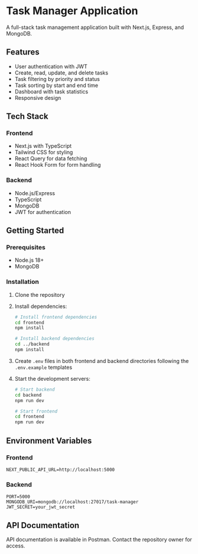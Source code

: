 # Task Manager Application

A full-stack task management application built with Next.js, Express, and MongoDB.

## Features

- User authentication with JWT
- Create, read, update, and delete tasks
- Task filtering by priority and status
- Task sorting by start and end time
- Dashboard with task statistics
- Responsive design

## Tech Stack

### Frontend
- Next.js with TypeScript
- Tailwind CSS for styling
- React Query for data fetching
- React Hook Form for form handling

### Backend
- Node.js/Express
- TypeScript
- MongoDB
- JWT for authentication

## Getting Started

### Prerequisites
- Node.js 18+
- MongoDB

### Installation

1. Clone the repository
2. Install dependencies:
   ```bash
   # Install frontend dependencies
   cd frontend
   npm install

   # Install backend dependencies
   cd ../backend
   npm install
   ```

3. Create `.env` files in both frontend and backend directories following the `.env.example` templates

4. Start the development servers:
   ```bash
   # Start backend
   cd backend
   npm run dev

   # Start frontend
   cd frontend
   npm run dev
   ```

## Environment Variables

### Frontend
```
NEXT_PUBLIC_API_URL=http://localhost:5000
```

### Backend
```
PORT=5000
MONGODB_URI=mongodb://localhost:27017/task-manager
JWT_SECRET=your_jwt_secret
```

## API Documentation

API documentation is available in Postman. Contact the repository owner for access.
